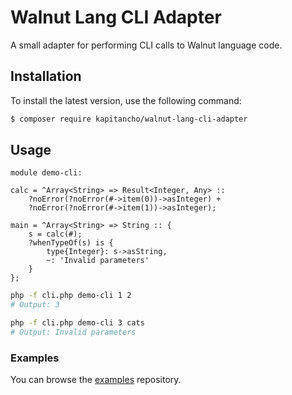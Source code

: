 # Walnut Lang CLI Adapter
A small adapter for performing CLI calls to Walnut language code.

## Installation

To install the latest version, use the following command:

```bash
$ composer require kapitancho/walnut-lang-cli-adapter
```

## Usage

```walnut-lang
module demo-cli:

calc = ^Array<String> => Result<Integer, Any> ::
    ?noError(?noError(#->item(0))->asInteger) +
    ?noError(?noError(#->item(1))->asInteger);

main = ^Array<String> => String :: {
    s = calc(#);
    ?whenTypeOf(s) is {
        type{Integer}: s->asString,
        ~: 'Invalid parameters'
    }
};
```

```bash
php -f cli.php demo-cli 1 2
# Output: 3
```

```bash
php -f cli.php demo-cli 3 cats
# Output: Invalid parameters
```
### Examples

You can browse the [examples](https://github.com/kapitancho/walnut-lang-demos) repository.